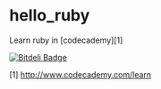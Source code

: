 hello_ruby
==========

Learn ruby in [codecademy][1]

[![Bitdeli Badge](https://d2weczhvl823v0.cloudfront.net/haozai309/hello_ruby/trend.png)](https://bitdeli.com/free "Bitdeli Badge")

[1] http://www.codecademy.com/learn